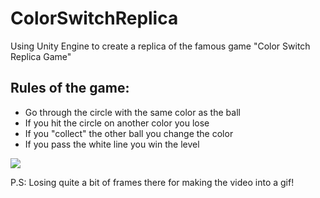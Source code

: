 # ColorSwitchReplica

Using Unity Engine to create a replica of the famous game "Color Switch Replica Game"

## Rules of the game:
  - Go through the circle with the same color as the ball
  - If you hit the circle on another color you lose
  - If you "collect" the other ball you change the color
  - If you pass the white line you win the level

<img src = "https://media.giphy.com/media/Ho5tTFEW3qfARaZUio/giphy.gif"/>

P.S: Losing quite a bit of frames there for making the video into a gif!

